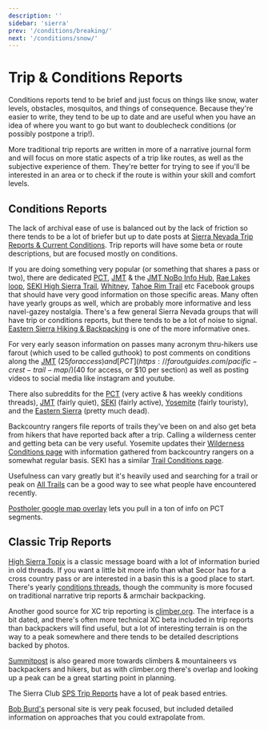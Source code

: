 ```yaml
---
description: ''
sidebar: 'sierra'
prev: '/conditions/breaking/'
next: '/conditions/snow/'
---
```


# Trip & Conditions Reports

Conditions reports tend to be brief and just focus on things like snow, water levels, obstacles, mosquitos, and things of consequence. Because they're easier to write, they tend to be up to date and are useful when you have an idea of where you want to go but want to doublecheck conditions (or possibly postpone a trip!).

More traditional trip reports are written in more of a narrative journal form and will focus on more static aspects of a trip like routes, as well as the subjective experience of them. They're better for trying to see if you'll be interested in an area or to check if the route is within your skill and comfort levels.

## Conditions Reports

The lack of archival ease of use is balanced out by the lack of friction so there tends to be a lot of briefer but up to date posts at [Sierra Nevada Trip Reports & Current Conditions](https://www.facebook.com/groups/sierratripreports). Trip reports will have some beta or route descriptions, but are focused mostly on conditions.

If you are doing something very popular (or something that shares a pass or two), there are dedicated [PCT](https://www.facebook.com/groups/PCNST/), [JMT](https://www.facebook.com/groups/JohnMuirTrail/) & the [JMT NoBo Info Hub](https://www.facebook.com/groups/JMT.NOBO/), [Rae Lakes loop](https://www.facebook.com/groups/496524253873881/), [SEKI High Sierra Trail](https://www.facebook.com/groups/HighSierraTrail/), [Whitney](https://www.facebook.com/groups/30962451768/), [Tahoe Rim Trail](https://www.facebook.com/groups/1452516735060978/) etc Facebook groups that should have very good information on those specific areas. Many often have yearly groups as well, which are probably more informative and less navel-gazey nostalgia. There's a few general Sierra Nevada groups that will have trip or conditions reports, but there tends to be a lot of noise to signal. [Eastern Sierra Hiking & Backpacking](https://www.facebook.com/groups/easternsierrahiking) is one of the more informative ones.

For very early season information on passes many acronym thru-hikers use farout (which used to be called guthook) to post comments on conditions along the [JMT](https://faroutguides.com/john-muir-trail-map/) ($25 for access) and [PCT](https://faroutguides.com/pacific-crest-trail-map/) ($40 for access, or $10 per section) as well as posting  videos to social media like instagram and youtube.

There also subreddits for the [PCT](https://www.reddit.com/r/PacificCrestTrail/) (very active & has weekly conditions threads), [JMT](https://www.reddit.com/r/JohnMuirTrail/) (fairly quiet), [SEKI](https://www.reddit.com/r/SEKI/) (fairly active), [Yosemite](https://www.reddit.com/r/Yosemite/) (fairly touristy), and the [Eastern Sierra](https://www.reddit.com/r/easternsierra/) (pretty much dead).

Backcountry rangers file reports of trails they've been on and also get beta from hikers that have reported back after a trip. Calling a wilderness center and getting beta can be very useful. Yosemite updates their [Wilderness Conditions page](https://www.nps.gov/yose/planyourvisit/wildcond.htm) with information gathered from backcountry rangers on a somewhat regular basis. SEKI has a similar [Trail Conditions page](https://www.nps.gov/seki/planyourvisit/trailcond.htm).

Usefulness can vary greatly but it's heavily used and searching for a trail or peak on [All Trails](https://www.alltrails.com/explore/us/california/shaver-lake?b_tl_lat=38.11596693694656&b_tl_lng=-119.60239556029401&b_br_lat=36.4380746924341&b_br_lng=-118.11834087585135) can be a good way to see what people have encountered recently.

[Postholer google map overlay](https://www.postholer.com/gmap/gmap.php) lets you pull in a ton of info on PCT segments. 

## Classic Trip Reports

[High Sierra Topix](http://www.highsierratopix.com/) is a classic message board with a lot of information buried in old threads. If you want a little bit more info than what Secor has for a cross country pass or are interested in a basin this is a good place to start. There's yearly [conditions threads](https://www.highsierratopix.com/community/viewforum.php?f=34), though the community is more focused on traditional narrative trip reports & armchair backpacking.

Another good source for XC trip reporting is  [climber.org](https://www.climber.org/reports/). The interface is a bit dated, and there's often more technical XC beta included in trip reports than backpackers will find useful, but a lot of interesting terrain is on the way to a peak somewhere and there tends to be detailed descriptions backed by photos.

[Summitpost](https://www.summitpost.org/) is also geared more towards climbers & mountaineers vs backpackers and hikers, but as with climber.org there's overlap and looking up a peak can be a great starting point in planning.

The Sierra Club [SPS Trip Reports](https://www.sierraclub.org/angeles/sierra-peaks/trip-reports) have a lot of peak based entries.

[Bob Burd's](https://www.snwburd.com/bob/) personal site is very peak focused, but included detailed information on approaches that you could extrapolate from.